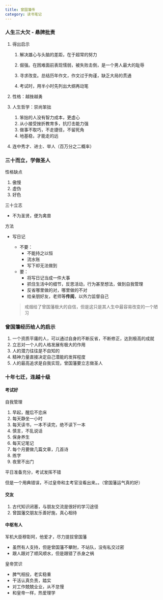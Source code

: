```yaml
---
title: 曾国藩传
category: 读书笔记
---
```






### 人生三大欠 - 悬牌批责

1. 得出启示
   1. 解决雄心与头脑的差距，在于超常的努力
   2. 倔强。在困难面前表现懦弱，被失败击倒，是一个男人最大的耻辱
   3. 寻求改变。总结历年作文，作文过于拘谨，缺乏大局的贯通

   4. 考试时，用半小时先列出大纲再动笔

2. 性格：越挫越勇

2. 人生哲学：崇尚笨拙
   1. 笨拙的人没有智力成本，更虚心
   2. 从小接受挫折教育多，抗打击能力强
   3. 做事不取巧，不走捷径，不留死角
   4. 地基稳，才能走的远
4. 连中秀才、进士、举人（百万分之二概率）

### 三十而立，学做圣人

性格缺点

1. 傲慢
2. 虚伪
3. 好色

三十立志

- 不为圣贤，便为禽兽

方法

- 写日记

  - 不要：
    - 不能持之以恒
    - 流水账
    - 写下却无法做到
  - 要：
    - 将写日记当成一件大事
    - 抓住生活中的细节，反思活动，行为甚至想法，做到自我管理
    - 反省哪里做的对，哪里做的不对
    - 给亲朋好友，老师等**传阅**，以外力监督自己

  > 戒烟给了曾国藩极大的自信，但是这只是其人生中最容易改变的一个陋习

### 曾国藩经历给人的启示

1. 一个资质平庸的人，可以通过自身的不断反省，不断修正，达到极高的成就
2. 立志对一个人的人格发展有极大的作用
3. 人的潜力往往是不自知的
4. 精神力量直接决定自己潜能的发挥程度
5. 人的最高追求是自我实现，曾国藩要立志做圣人

### 十年七迁，连越十级

#### 考试好

自我管理

1. 早起，醒后不恋床
2. 每天静坐一小时
3. 每天读书，一本不读完，绝不读下一本
4. 慎言，不乱说话
5. 保身养生
6. 每天记笔记
7. 每个月要做几篇文章，几首诗
8. 练字
9. 夜里不出门

平日准备充分，考试发挥不错

但是一个用典错误，不过皇帝和主考官没看出来。。（曾国藩运气真的好）

#### 交友

1. 古代知识闭塞，与朋友交流是很好的学习途径
2. 曾国藩交朋友乐善好施，真心相待

#### 中枢有人

军机大臣穆彰阿，他爱才，尽力提拔曾国藩

- 虽然有人支持，但是曾国藩不攀附，不站队，没有私交过密
- 跟人跟对了顺风顺水，但是跟错了杀身之祸

皇帝赏识

- 脾气相投，老实稳重
- 干活认真负责，踏实
- 对工作兢兢业业，从不怠慢
- 和皇帝一样，热爱理学